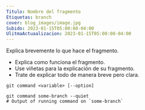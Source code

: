 ```yaml
---
Titulo: Nombre del fragmento
Etiquetas: branch
cover: blog_images/image.jpg
Subido: 2023-01-15T05:00:00-04:00
UlitmaActuaalizacion: 2023-01-15T05:00:00-04:00
---
```


Explica brevemente lo que hace el fragmento.

- Explica como funciona el fragmento.
- Use viñetas para la explicación de su fragmento.
- Trate de explicar todo de manera breve pero clara.

```shell
git command <variable> [--option]
```

```shell
git command some-branch --quiet
# Output of running command on `some-branch`
```
